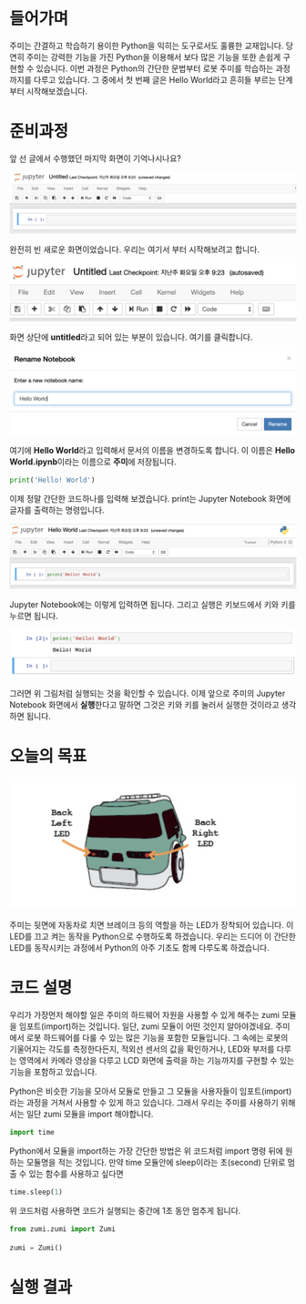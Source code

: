 # 들어가며

주미는 간결하고 학습하기 용이한 Python을 익히는 도구로서도 훌륭한 교재입니다. 당연히 주미는 강력한 기능을 가진 Python을 이용해서 보다 많은 기능을 또한 손쉽게 구현할 수 있습니다. 이번 과정은 Python의 간단한 문법부터 로봇 주미를 학습하는 과정까지를 다루고 있습니다. 그 중에서 첫 번째 글은 Hello World라고 흔히들 부르는 단계부터 시작해보겠습니다. 

# 준비과정

앞 선 글에서 수행했던 마지막 화면이 기억나시나요?

![Zumi에서 Python 시작해보기](./img/011.jpg)

완전히 빈 새로운 화면이었습니다. 우리는 여기서 부터 시작해보려고 합니다.

![Jupyter notebook에서 파일 제목 부분](./hello_world/002.jpg)

화면 상단에 **untitled**라고 되어 있는 부분이 있습니다. 여기를 클릭합니다.

![Jupyter notebook 이름 변경하기](./hello_world/003.jpg)

여기에 **Hello World**라고 입력해서 문서의 이름을 변경하도록 합니다. 이 이름은 **Hello World.ipynb**이라는 이름으로 **주미**에 저장됩니다.

```python
print('Hello! World')
```

이제 정말 간단한 코드하나를 입력해 보겠습니다. print는 Jupyter Notebook 화면에 글자를 출력하는 명령입니다.

![Hello World를 입력한 화면](./hello_world/004.jpg)

Jupyter Notebook에는 이렇게 입력하면 됩니다. 그리고 실행은 키보드에서 <SHIFT>키와 <ENTER>키를 누르면 됩니다.

![Hello World를 입력한 화면](./hello_world/005.jpg)

그러면 위 그림처럼 실행되는 것을 확인할 수 있습니다. 이제 앞으로 주미의 Jupyter Notebook 화면에서 **실행**한다고 말하면 그것은 <SHIFT>키와 <ENTER>키를 눌러서 실행한 것이라고 생각하면 됩니다.

# 오늘의 목표

![주미 뒷면의 브레이트 LED](./hello_world/001.jpg)

주미는 뒷면에 자동차로 치면 브레이크 등의 역할을 하는 LED가 장착되어 있습니다. 이 LED를 끄고 켜는 동작을 Python으로 수행하도록 하겠습니다. 우리는 드디어 이 간단한 LED를 동작시키는 과정에서 Python의 아주 기초도 함께 다루도록 하겠습니다.

# 코드 설명

우리가 가장먼저 해야할 일은 주미의 하드웨어 자원을 사용할 수 있게 해주는 zumi 모듈을 임포트(import)하는 것입니다. 일단, zumi 모듈이 어떤 것인지 알아야겠네요. 주미에서 로봇 하드웨어를 다룰 수 있는 많은 기능을 포함한 모듈입니다. 그 속에는 로봇의 기울어지는 각도를 측정한다든지, 적외선 센서의 값을 확인하거나, LED와 부저를 다루는 영역에서 카메라 영상을 다루고 LCD 화면에 출력을 하는 기능까지를 구현할 수 있는 기능을 포함하고 있습니다. 

Python은 비슷한 기능을 모아서 모듈로 만들고 그 모듈을 사용자들이 임포트(import)라는 과정을 거쳐서 사용할 수 있게 하고 있습니다. 그래서 우리는 주미를 사용하기 위해서는 일단 zumi 모듈을 import 해야합니다.

``` py
import time
```

Python에서 모듈을 import하는 가장 간단한 방법은 위 코드처럼 import 명령 뒤에 원하는 모듈명을 적는 것입니다. 만약 time 모듈안에 sleep이라는 초(second) 단위로 멈출 수 있는 함수를 사용하고 싶다면

``` py
time.sleep(1)
```

위 코드처럼 사용하면 코드가 실행되는 중간에 1초 동안 멈추게 됩니다.

``` py
from zumi.zumi import Zumi

zumi = Zumi()
```

# 실행 결과


